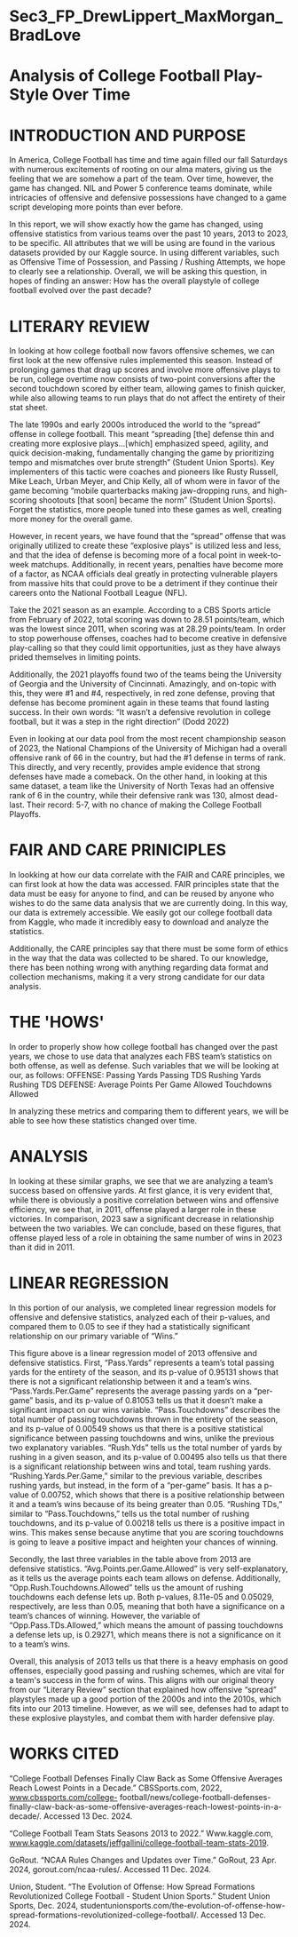 # Sec3_FP_DrewLippert_MaxMorgan_BradLove

# Analysis of College Football Play-Style Over Time

# INTRODUCTION AND PURPOSE

In America, College Football has time and time again filled our fall Saturdays with numerous excitements of rooting on our alma maters, giving us the feeling that we are somehow a part of the team.  Over time, however, the game has changed.  NIL and Power 5 conference teams dominate, while intricacies of offensive and defensive possessions have changed to a game script developing more points than ever before.  

In this report, we will show exactly how the game has changed, using offensive statistics from various teams over the past 10 years, 2013 to 2023, to be specific.  All attributes that we will be using are found in the various datasets provided by our Kaggle source.  In using different variables, such as Offensive Time of Possession, and Passing / Rushing Attempts, we hope to clearly see a relationship.  Overall, we will be asking this question, in hopes of finding an answer: How has the overall playstyle of college football evolved over the past decade?

# LITERARY REVIEW

In looking at how college football now favors offensive schemes, we can first look at the new offensive rules implemented this season.  Instead of prolonging games that drag up scores and involve more offensive plays to be run, college overtime now consists of two-point conversions after the second touchdown scored by either team, allowing games to finish quicker, while also allowing teams to run plays that do not affect the entirety of their stat sheet.  

The late 1990s and early 2000s introduced the world to the “spread” offense in college football.  This meant “spreading [the] defense thin and creating more explosive plays…[which] emphasized speed, agility, and quick decision-making, fundamentally changing the game by prioritizing tempo and mismatches over brute strength” (Student Union Sports).  Key implementers of this tactic were coaches and pioneers like Rusty Russell, Mike Leach, Urban Meyer, and Chip Kelly, all of whom were in favor of the game becoming “mobile quarterbacks making jaw-dropping runs, and high-scoring shootouts [that soon] became the norm” (Student Union Sports).  Forget the statistics, more people tuned into these games as well, creating more money for the overall game.

However, in recent years, we have found that the “spread” offense that was originally utilized to create these “explosive plays” is utilized less and less, and that the idea of defense is becoming more of a focal point in week-to-week matchups.  Additionally, in recent years, penalties have become more of a factor, as NCAA officials deal greatly in protecting vulnerable players from massive hits that could prove to be a detriment if they continue their careers onto the National Football League (NFL).  

Take the 2021 season as an example.  According to a CBS Sports article from February of 2022, total scoring was down to 28.51 points/team, which was the lowest since 2011, when scoring was at 28.29 points/team.  In order to stop powerhouse offenses, coaches had to become creative in defensive play-calling so that they could limit opportunities, just as they have always prided themselves in limiting points.  

Additionally, the 2021 playoffs found two of the teams being the University of Georgia and the University of Cincinnati.  Amazingly, and on-topic with this, they were #1 and #4, respectively, in red zone defense, proving that defense has become prominent again in these teams that found lasting success.  In their own words: “It wasn’t a defensive revolution in college football, but it was a step in the right direction” (Dodd 2022)

Even in looking at our data pool from the most recent championship season of 2023, the National Champions of the University of Michigan had a overall offensive rank of 66 in the country, but had the #1 defense in terms of rank.  This directly, and very recently, provides ample evidence that strong defenses have made a comeback.  On the other hand, in looking at this same dataset, a team like the University of North Texas had an offensive rank of 6 in the country, while their defensive rank was 130, almost dead-last.  Their record:  5-7, with no chance of making the College Football Playoffs.  

# FAIR AND CARE PRINICIPLES

In lookking at how our data correlate with the FAIR and CARE principles, we can first look at how the data was accessed.  FAIR principles state that the data must be easy for anyone to find, and can be reused by anyone who wishes to do the same data analysis that we are currently doing.  In this way, our data is extremely accessible.  We easily got our college football data from Kaggle, who made it incredibly easy to download and analyze the statistics.  

Additionally, the CARE principles say that there must be some form of ethics in the way that the data was collected to be shared.  To our knowledge, there has been nothing wrong with anything regarding data format and collection mechanisms, making it a very strong candidate for our data analysis.

# THE 'HOWS'

In order to properly show how college football has changed over the past years, we chose to use data that analyzes each FBS team’s statistics on both offense, as well as defense.  Such variables that we will be looking at our, as follows: 
OFFENSE:
Passing Yards
Passing TDS
Rushing Yards
Rushing TDS
DEFENSE:
Average Points Per Game Allowed
Touchdowns Allowed

In analyzing these metrics and comparing them to different years, we will be able to see how these statistics changed over time. 

# ANALYSIS 

In looking at these similar graphs, we see that we are analyzing a team’s success based on offensive yards.  At first glance, it is very evident that, while there is obviously a positive correlation between wins and offensive efficiency, we see that, in 2011, offense played a larger role in these victories.  In comparison, 2023 saw a significant decrease in relationship between the two variables.  We can conclude, based on these figures, that offense played less of a role in obtaining the same number of wins in 2023 than it did in 2011.  

# LINEAR REGRESSION

In this portion of our analysis, we completed linear regression models for offensive and defensive statistics, analyzed each of their p-values, and compared them to 0.05 to see if they had a statistically significant relationship on our primary variable of “Wins.”  

This figure above is a linear regression model of 2013 offensive and defensive statistics.  First, “Pass.Yards” represents a team’s total passing yards for the entirety of the season, and its p-value of 0.95131 shows that there is not a significant relationship between it and a team’s wins.  “Pass.Yards.Per.Game” represents the average passing yards on a “per-game” basis, and its p-value of 0.81053 tells us that it doesn’t make a significant impact on our wins variable.  “Pass.Touchdowns” describes the total number of passing touchdowns thrown in the entirety of the season, and its p-value of 0.00549 shows us that there is a positive statistical significance between passing touchdowns and wins, unlike the previous two explanatory variables.  “Rush.Yds” tells us the total number of yards by rushing in a given season, and its p-value of 0.00495 also tells us that there is a significant relationship between wins and total, team rushing yards.   “Rushing.Yards.Per.Game,” similar to the previous variable, describes rushing yards, but instead, in the form of a “per-game” basis.  It has a p-value of 0.00752, which shows that there is a positive relationship between it and a team’s wins because of its being greater than 0.05.  “Rushing TDs,” similar to “Pass.Touchdowns,” tells us the total number of rushing touchdowns, and its p-value of 0.00218 tells us there is a positive impact in wins.  This makes sense because anytime that you are scoring touchdowns is going to leave a positive impact and heighten your chances of winning.
	
Secondly, the last three variables in the table above from 2013 are defensive statistics.  “Avg.Points.per.Game.Allowed” is very self-explanatory, as it tells us the average points each team allows on defense.  Additionally, “Opp.Rush.Touchdowns.Allowed” tells us the amount of rushing touchdowns each defense lets up.  Both p-values, 8.11e-05 and 0.05029, respectively, are less than 0.05, meaning that both have a significance on a team’s chances of winning.  However, the variable of “Opp.Pass.TDs.Allowed,” which means the amount of passing touchdowns a defense lets up, is 0.29271, which means there is not a significance on it to a team’s wins.  

Overall, this analysis of 2013 tells us that there is a heavy emphasis on good offenses, especially good passing and rushing schemes, which are vital for a team's success in the form of wins.  This aligns with our original theory from our “Literary Review” section that explained how offensive “spread” playstyles made up a good portion of the 2000s and into the 2010s, which fits into our 2013 timeline.  However, as we will see, defenses had to adapt to these explosive playstyles, and combat them with harder defensive play.

# WORKS CITED

“College Football Defenses Finally Claw Back as Some Offensive Averages Reach Lowest Points in a Decade.” CBSSports.com, 2022, www.cbssports.com/college-  football/news/college-football-defenses-finally-claw-back-as-some-offensive-averages-reach-lowest-points-in-a-decade/. Accessed 13 Dec. 2024.

“College Football Team Stats Seasons 2013 to 2022.” Www.kaggle.com, www.kaggle.com/datasets/jeffgallini/college-football-team-stats-2019.

GoRout. “NCAA Rules Changes and Updates over Time.” GoRout, 23 Apr. 2024, gorout.com/ncaa-rules/. Accessed 11 Dec. 2024.

Union, Student. “The Evolution of Offense: How Spread Formations Revolutionized College Football - Student Union Sports.” Student Union Sports, Dec. 2024, studentunionsports.com/the-evolution-of-offense-how-spread-formations-revolutionized-college-football/. Accessed 13 Dec. 2024.
